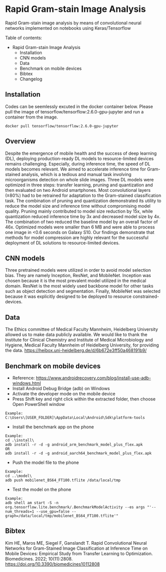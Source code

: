 # Rapid Gram-stain Image Analysis
Rapid Gram-stain image analysis by means of convolutional neural networks implemented on notebooks using Keras/Tensorflow

Table of contents:
- Rapid Gram-stain Image Analysis
	- Installation
	- CNN models
	- Data
	- Benchmark on mobile devices
	- Bibtex
	- Changelog

## Installation
Codes can be seemlessly excuted in the docker container below.
Please pull the image of tensorflow/tensorflow:2.6.0-gpu-jupyter and run a container from the image.
```
docker pull tensorflow/tensorflow:2.6.0-gpu-jupyter
```
## Overview
Despite the emergence of mobile health and the success of deep learning (DL), deploying production-ready DL models to resource-limited devices remains challenging. Especially, during inference time, the speed of DL models becomes relevant. We aimed to accelerate inference time for Gram-stained analysis, which is a tedious and manual task involving microorganisms detection on whole slide images. Three DL models were optimized in three steps: transfer learning, pruning and quantization and then evaluated on two Android smartphones. Most convolutional layers (≥80%) had to be retrained for adaptation to the Gram-stained classification task. The combination of pruning and quantization demonstrated its utility to reduce the model size and inference time without compromising model quality. Pruning mainly contributed to model size reduction by 15x, while quantization reduced inference time by 3x and decreased model size by 4x. The combination of two reduced the baseline model by an overall factor of 46x. Optimized models were smaller than 6 MB and were able to process one image in <0.6 seconds on Galaxy S10. Our findings demonstrate that methods for model compression are highly relevant for the successful deployment of DL solutions to resource-limited devices.

## CNN models
Three pretrained models were utilized in order to avoid model selection bias. They are namely Inception, ResNet, and MobileNet. Inception was chosen because it is the most prevalent model utilized in the medical domain. ResNet is the most widely used backbone model for other tasks such as object detection and segmentation. Finally, MobileNet was selected because it was explicitly designed to be deployed to resource constrained-devices. 

## Data
The Ethics committee of Medical Faculty Mannheim, Heidelberg University allowed us to make data publicly available. We would like to thank the Institute for Clinical Chemistry and Institute of Medical Microbiology and Hygiene, Medical Faculty Mannheim of Heidelberg University, for providing the data. https://heibox.uni-heidelberg.de/d/6b672e3ff50a468191b9/

## Benchmark on mobile devices
- Reference: https://www.androidrecovery.com/blog/install-use-adb-windows.html
- Install Android Debug Bridge (adb) on Windows
- Activate the developer mode on the mobile device
- Press Shift key and right click within the extracted folder, then choose Open PowerShell window 
```
Example:
C:\Users\[USER_FOLDER]\AppData\Local\Android\Sdk\platform-tools
```
- Install the benchmark app on the phone
```
Example:
cd .\install\
adb install -r -d -g android_arm_benchmark_model_plus_flex.apk
OR
adb install -r -d -g android_aarch64_benchmark_model_plus_flex.apk
```
- Push the model file to the phone 
```
Example:
cd ..\model\
adb push mobilenet_BS64_FT100.tflite /data/local/tmp 
```
- Test the model on the phone
```
Example:
adb shell am start -S -n org.tensorflow.lite.benchmark/.BenchmarkModelActivity --es args "'--num_threads=1 --use_gpu=false --graph=/data/local/tmp/mobilenet_BS64_FT100.tflite'"
```

## Bibtex
Kim HE, Maros ME, Siegel F, Ganslandt T. Rapid Convolutional Neural Networks for Gram-Stained Image Classification at Inference Time on Mobile Devices: Empirical Study from Transfer Learning to Optimization. Biomedicines. 2022; 10(11):2808. https://doi.org/10.3390/biomedicines10112808

